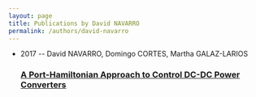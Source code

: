 ```yaml
---
layout: page
title: Publications by David NAVARRO
permalink: /authors/david-navarro
---
```


<ul class="post-list">
<li><span class='post-meta'>2017 -- David NAVARRO, Domingo CORTES, Martha GALAZ-LARIOS</span><h3><a class='post-link' href="{{ site.baseurl }}/a-port-hamiltonian-approach-to-control-dc-dc-power-converters">A Port-Hamiltonian Approach to Control DC-DC Power Converters</a></h3></li>

</ul>

